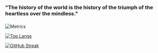 ### "The history of the world is the history of the triumph of the heartless over the mindless."
### 

<!--
**biepin7/biepin7** is a ✨ _special_ ✨ repository because its `README.md` (this file) appears on your GitHub profile.

Here are some ideas to get you started:

- 🔭 I’m currently working on ...
- 🌱 I’m currently learning ...
- 👯 I’m looking to collaborate on ...
- 🤔 I’m looking for help with ...
- 💬 Ask me about ...
- 📫 How to reach me: ...
- 😄 Pronouns: ...
- ⚡ Fun fact: ...
-->

![Metrics](https://metrics.lecoq.io/biepin7?template=classic&base.community=0&base.repositories=0&base.metadata=0&config.timezone=Asia%2FShanghai)

<!-- [![Anurag's GitHub stats](https://github-readme-stats.vercel.app/api?username=biepin7)](https://github.com/anuraghazra/github-readme-stats) -->

[![Top Langs](https://github-readme-stats.vercel.app/api/top-langs/?username=biepin7)](https://github.com/anuraghazra/github-readme-stats)

[![GitHub Streak](https://github-readme-streak-stats.herokuapp.com/?user=biepin7)](https://git.io/streak-stats)
